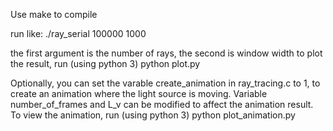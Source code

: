 Use make to compile

run like:
	./ray_serial 100000 1000

the first argument is the number of rays, the second is window width
to plot the result, run (using python 3)
python plot.py 

Optionally, you can set the varable create_animation in ray_tracing.c to 1, to create an animation where the light source is moving. Variable number_of_frames and L_v can be modified to affect the animation result. To view the animation, run (using python 3)
python plot_animation.py


